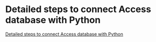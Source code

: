 # Detailed steps to connect Access database with Python
[Detailed steps to connect Access database with Python](https://aiwithcloud.com/2022/09/15/detailed_steps_to_connect_access_database_with_python/)